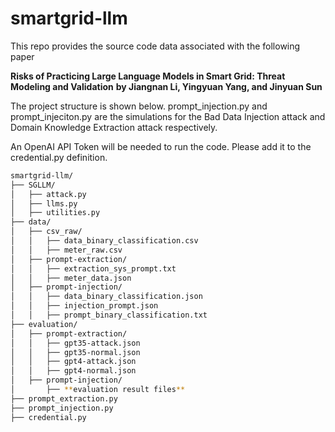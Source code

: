 # smartgrid-llm

This repo provides the source code data associated with the following paper

**Risks of Practicing Large Language Models in Smart Grid: Threat Modeling and Validation**
**by Jiangnan Li, Yingyuan Yang, and Jinyuan Sun**

The project structure is shown below. prompt_injection.py and prompt_injeciton.py are the simulations for the Bad Data Injection attack and Domain Knowledge Extraction attack respectively.

An OpenAI API Token will be needed to run the code. Please add it to the credential.py definition.

```bash
smartgrid-llm/
├── SGLLM/
│   ├── attack.py
│   ├── llms.py
│   ├── utilities.py
├── data/
│   ├── csv_raw/
│   │   ├── data_binary_classification.csv
│   │   ├── meter_raw.csv
│   ├── prompt-extraction/
│   │   ├── extraction_sys_prompt.txt
│   │   ├── meter_data.json
│   ├── prompt-injection/
│   │   ├── data_binary_classification.json
│   │   ├── injection_prompt.json
│   │   ├── prompt_binary_classification.txt
├── evaluation/
│   ├── prompt-extraction/
│   │   ├── gpt35-attack.json
│   │   ├── gpt35-normal.json
│   │   ├── gpt4-attack.json
│   │   ├── gpt4-normal.json
│   ├── prompt-injection/
│       ├── **evaluation result files**
├── prompt_extraction.py
├── prompt_injection.py
├── credential.py
```
